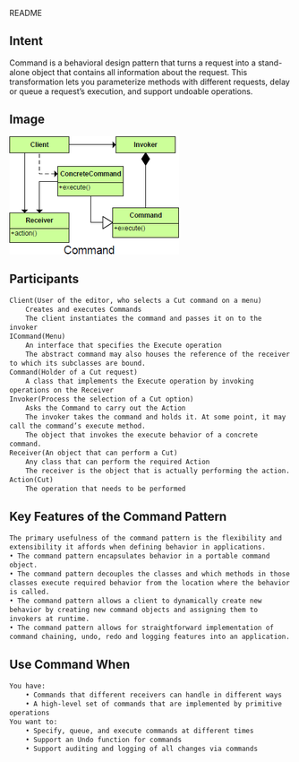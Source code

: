README

## Intent ##

Command is a behavioral design pattern that turns a request into a stand-alone object that contains all information about the request. This transformation lets you parameterize methods with different requests, delay or queue a request’s execution, and support undoable operations.

## Image ##

![alt text](./Images/Command-1.md.png "Command")

## Participants ##

	Client(User of the editor, who selects a Cut command on a menu)
		Creates and executes Commands
		The client instantiates the command and passes it on to the invoker
	ICommand(Menu)
		An interface that specifies the Execute operation
		The abstract command may also houses the reference of the receiver to which its subclasses are bound.
	Command(Holder of a Cut request)
		A class that implements the Execute operation by invoking operations on the	Receiver
	Invoker(Process the selection of a Cut option)
		Asks the Command to carry out the Action
		The invoker takes the command and holds it.	At some point, it may call the command’s execute method.
		The object that invokes the execute behavior of a concrete command.
	Receiver(An object that can perform a Cut)
		Any class that can perform the required Action
		The receiver is the object that is actually performing the action.
	Action(Cut)
		The operation that needs to be performed

## Key Features of the Command Pattern

	The primary usefulness of the command pattern is the flexibility and extensibility it affords when defining behavior in applications.
	• The command pattern encapsulates behavior in a portable command object.
	• The command pattern decouples the classes and which methods in those classes execute required behavior from the location where the behavior is called.
	• The command pattern allows a client to dynamically create new behavior by creating new command objects and assigning them to invokers at runtime.
	• The command pattern allows for straightforward implementation of command chaining, undo, redo and logging features into an application.

## Use Command When ##

	You have:
		• Commands that different receivers can handle in different ways
		• A high-level set of commands that are implemented by primitive operations
	You want to:
		• Specify, queue, and execute commands at different times
		• Support an Undo function for commands
		• Support auditing and logging of all changes via commands
